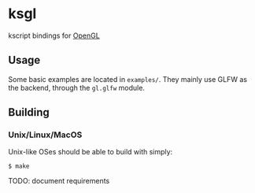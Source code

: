 
# ksgl

kscript bindings for [OpenGL](https://www.opengl.org/)


## Usage

Some basic examples are located in `examples/`. They mainly use GLFW as the backend, through the `gl.glfw` module.

## Building

### Unix/Linux/MacOS

Unix-like OSes should be able to build with simply:

```shell
$ make
```

TODO: document requirements



